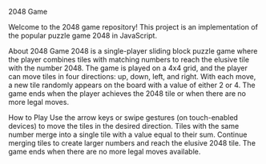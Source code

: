2048 Game

Welcome to the 2048 game repository! This project is an implementation of the popular puzzle game 2048 in JavaScript.

About 2048 Game
2048 is a single-player sliding block puzzle game where the player combines tiles with matching numbers to reach the elusive tile with the number 2048. The game is played on a 4x4 grid, and the player can move tiles in four directions: up, down, left, and right. With each move, a new tile randomly appears on the board with a value of either 2 or 4. The game ends when the player achieves the 2048 tile or when there are no more legal moves.

How to Play
Use the arrow keys or swipe gestures (on touch-enabled devices) to move the tiles in the desired direction.
Tiles with the same number merge into a single tile with a value equal to their sum.
Continue merging tiles to create larger numbers and reach the elusive 2048 tile.
The game ends when there are no more legal moves available.

